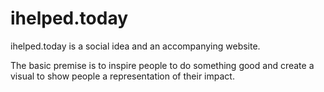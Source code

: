 # ihelped.today
ihelped.today is a social idea and an accompanying website. 

The basic premise is to inspire people to do something good and create a visual to show people a representation of their impact.
